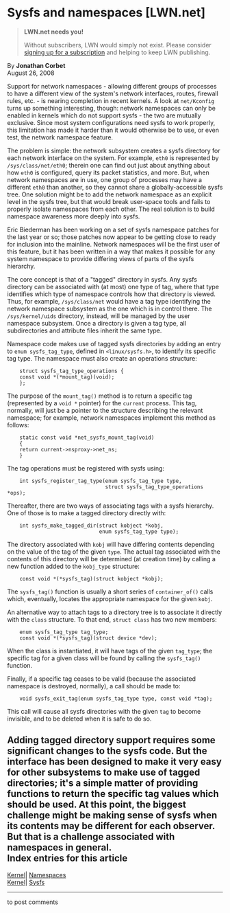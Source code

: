 # Sysfs and namespaces [LWN.net]

> **LWN.net needs you!**
> 
> Without subscribers, LWN would simply not exist. Please consider [signing up for a subscription](/Promo/nst-nag2/subscribe) and helping to keep LWN publishing. 

By **Jonathan Corbet**  
August 26, 2008 

Support for network namespaces - allowing different groups of processes to have a different view of the system's network interfaces, routes, firewall rules, etc. - is nearing completion in recent kernels. A look at `net/Kconfig` turns up something interesting, though: network namespaces can only be enabled in kernels which do not support sysfs - the two are mutually exclusive. Since most system configurations need sysfs to work properly, this limitation has made it harder than it would otherwise be to use, or even test, the network namespace feature. 

The problem is simple: the network subsystem creates a sysfs directory for each network interface on the system. For example, `eth0` is represented by `/sys/class/net/eth0`; therein one can find out just about anything about how `eth0` is configured, query its packet statistics, and more. But, when network namespaces are in use, one group of processes may have a different `eth0` than another, so they cannot share a globally-accessible sysfs tree. One solution might be to add the network namespace as an explicit level in the sysfs tree, but that would break user-space tools and fails to properly isolate namespaces from each other. The real solution is to build namespace awareness more deeply into sysfs. 

Eric Biederman has been working on a set of sysfs namespace patches for the last year or so; those patches now appear to be getting close to ready for inclusion into the mainline. Network namespaces will be the first user of this feature, but it has been written in a way that makes it possible for any system namespace to provide differing views of parts of the sysfs hierarchy. 

The core concept is that of a "tagged" directory in sysfs. Any sysfs directory can be associated with (at most) one type of tag, where that type identifies which type of namespace controls how that directory is viewed. Thus, for example, `/sys/class/net` would have a tag type identifying the network namespace subsystem as the one which is in control there. The `/sys/kernel/uids` directory, instead, will be managed by the user namespace subsystem. Once a directory is given a tag type, all subdirectories and attribute files inherit the same type. 

Namespace code makes use of tagged sysfs directories by adding an entry to `enum sysfs_tag_type`, defined in `<linux/sysfs.h>`, to identify its specific tag type. The namespace must also create an operations structure: 
    
    
        struct sysfs_tag_type_operations {
    	const void *(*mount_tag)(void);
        };
    

The purpose of the `mount_tag()` method is to return a specific tag (represented by a `void *` pointer) for the `current` process. This tag, normally, will just be a pointer to the structure describing the relevant namespace; for example, network namespaces implement this method as follows: 
    
    
        static const void *net_sysfs_mount_tag(void)
        {
    	return current->nsproxy->net_ns;
        }
    

The tag operations must be registered with sysfs using: 
    
    
        int sysfs_register_tag_type(enum sysfs_tag_type type, 
                                    struct sysfs_tag_type_operations *ops);
    

Thereafter, there are two ways of associating tags with a sysfs hierarchy. One of those is to make a tagged directory directly with: 
    
    
        int sysfs_make_tagged_dir(struct kobject *kobj, 
                                  enum sysfs_tag_type type);
    

The directory associated with `kobj` will have differing contents depending on the value of the tag of the given `type`. The actual tag associated with the contents of this directory will be determined (at creation time) by calling a new function added to the `kobj_type` structure: 
    
    
        const void *(*sysfs_tag)(struct kobject *kobj);
    

The `sysfs_tag()` function is usually a short series of `container_of()` calls which, eventually, locates the appropriate namespace for the given `kobj`. 

An alternative way to attach tags to a directory tree is to associate it directly with the `class` structure. To that end, `struct class` has two new members: 
    
    
        enum sysfs_tag_type tag_type;
        const void *(*sysfs_tag)(struct device *dev);
    

When the class is instantiated, it will have tags of the given `tag_type`; the specific tag for a given class will be found by calling the `sysfs_tag()` function. 

Finally, if a specific tag ceases to be valid (because the associated namespace is destroyed, normally), a call should be made to: 
    
    
        void sysfs_exit_tag(enum sysfs_tag_type type, const void *tag);
    

This call will cause all sysfs directories with the given `tag` to become invisible, and to be deleted when it is safe to do so. 

Adding tagged directory support requires some significant changes to the sysfs code. But the interface has been designed to make it very easy for other subsystems to make use of tagged directories; it's a simple matter of providing functions to return the specific tag values which should be used. At this point, the biggest challenge might be making sense of sysfs when its contents may be different for each observer. But that is a challenge associated with namespaces in general.  
Index entries for this article  
---  
[Kernel](/Kernel/Index)| [Namespaces](/Kernel/Index#Namespaces)  
[Kernel](/Kernel/Index)| [Sysfs](/Kernel/Index#Sysfs)  
  


* * *

to post comments 
